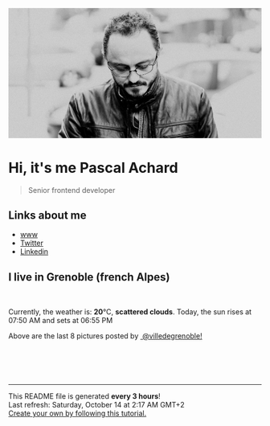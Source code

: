 ![Pascal Achard](./images/photo-pascal-achard.jpg)
# Hi, it's me Pascal Achard
> Senior frontend developer

## Links about me
- [www](https://www.pascal-achard.com)
- [Twitter](https://twitter.com/botmaster)
- [Linkedin](http://www.linkedin.com/in/pascal-achard)


## I live in Grenoble (french Alpes)
<img src="https://openweathermap.org/img/wn/03n@2x.png" alt="">

Currently, the weather is: **20**°C, **scattered clouds**.
Today, the sun rises at 07:50 AM and sets at 06:55 PM

Above are the last 8 pictures posted by <a href="https://www.instagram.com/villedegrenoble/" target="_blank"><img alt="" src="https://upload.wikimedia.org/wikipedia/commons/thumb/e/e7/Instagram_logo_2016.svg/1024px-Instagram_logo_2016.svg.png" width="20"/> @villedegrenoble!</a>

<p style="display: flex; flex-wrap: wrap; gap: 20px;">
        <img src="https://cdn1.picuki.com/hosted-by-instagram/q/0exhNuNYnjBcaS3SYdxKjf8AzPR0WgxSZ60STLepjSVmIR1vLHOapZA0mpCl6yRxIwVgFDeSYzxp5YwrUVRZAj18OUDdSLyORDlT76+fUufN1zBg9pVhnL4wK3UbbHGp%7C%7CsIkUAmYdSgIGaYDG7uo%7C%7CesJ+fjrcjcFrjOMNbRKmDdttdCwFahlza4lsfe4kx2xu5xncG114WNxahlw5OLUqQUCSKnjMcF6saR5UvoKmMZQpr6gmCG2GGM5b295BTGS9IjOkqg8iyDXdzQspjD3F+8EIU8hjl246jw6s4oApaydHdx6+MZ1lqPvaFdBWmhm+jVBocW+xzTsSUGI%7C%7CgVRwGKOlf7kNPEu+8WgGtKbdoK7xiDlSpn1Mo1tTFYiKNnmBXfOFOXlDMF6pq4YCv9F7kye+iiYbYL4yQQ3CzAX1WHZKsEpYKXb+6GnzWTZhmDWolRuxJo=.jpeg" alt="" width="200"/>
        <img src="https://cdn1.picuki.com/hosted-by-instagram/q/0exhNuNYnjBcaS3SYdxKjf8AzPRyWg9SZ60STLepjSVmIR1vLHOapZA0mpCj4yRwKwVlASuRYzxo440sVFlRDz17OEDfSr2NTjxd766fUeehvDJg9J9kkL41JHIXbHeq8cYrUGKpNWwSDv5PHL%7C%7Clo7gX5vnmbCgCpDOMM7ZCyQlWotfpUrJy9ZRxt52U1h+189JldHt1%7C%7CGgeLF11sd7VpC4PUuC9NNx19uwlCLQIhM4L+PvvnDe5HCMpdGM4KD6chYjAi7NS1HKuSzs7xG6vRPRjJ20Qm2+ZmjM15q0W0Kj0JJo8n%7C%7Cs8vP32Y1dWXDx8hTVPsbX7lCDPNTfkigVdyz2DkoyQdNoZl6%7C%7CoLKSSGOnq5yPQXprKO5J7UE8kAsjHWXrdDfyeFJsOn5NXTeFB%7C%7C32ytgm4KeahjjEjVWYaxQuFD61jSvnAnK33pyOG.jpeg" alt="" width="200"/>
        <img src="https://cdn1.picuki.com/hosted-by-instagram/q/0exhNuNYnjBcaS3SYdxKjf8AzPR0WgxSZ60STLepjSVmIR1vLHOapZA0mpCl6yRxIwVgFDeSYzxo44woVllWDz18OUfWTrWOSj9W6a2QVOvN1TNl8pNjlrg2KXAbYHaq98cqVwmYdSgIGaYDG7uo+qhT5aGuO1lQpTb9d7JGmC4E5ZObS6olhMF4pJ2Jg3Tt%7C%7C9kiJzJE5m4vMAQusNyP52tEX%7C%7CD+O8BnsaBwVLYBxMQK5qnRlSaHEmw+Jj8uR3agtIj+kOYA2BnGJDgH+DSrEbwWDnRTvmeQny53t4gj1aSNBdxuiekZkIH2bSAEXG428Fk71pu1ynOdV0Gv%7C%7CGVt4DTj1puWY%7C%7CM3vrffJva4Xu3v2y31eKnYRoRbD1YoOcr7f0n1J+zuVN8fmY4SSq0c83uTqVD7S7734wB4AGgSgWfeWMQ=.jpeg" alt="" width="200"/>
        <img src="https://cdn1.picuki.com/hosted-by-instagram/q/0exhNuNYnjBcaS3SYdxKjf8AzPR0WgxSZ60STLepjSVmIR1vLHOapZA0mpCl6yRxIwVgFDeSYzxo44MpUFtRCT18OUfXQLeASj9W6aWdXOvN1jNl85VnlLc2KHQXZXau9cQlVwmYdSgIGaYDG7uo+qhT5aGuO1lQpTb9d7JGmC4E5ZObS6olhMF4pJ2Jg3Tt%7C%7C9kiJzJE5m4vMAQusNyP52tEX%7C%7CD+O8BnsaBwVLYBxMQK5qnRlSaHEmw+Jj8uR3agtIj+kOYA2DblRB5u9FiTY5A0DnRGqkyfgA53t4gj1aSNBdxuiekZkIH2bSAEXG428Fk71pu1ynOdV0Gv%7C%7CGpK6m7b0am+X%7C%7CIkiY31DKqiYo%7C%7C+zinrbb7rQOp7dn42U+n9cQb2H9q7Kc8fmY4SSq0c83iUo1X7S7734wB4AGgSgWfeWMQ=.jpeg" alt="" width="200"/>
        <img src="https://cdn1.picuki.com/hosted-by-instagram/q/0exhNuNYnjBcaS3SYdxKjf8AzPR0WgxSZ60STLepjSVmIR1vLHOapZA0mpCj4yRwKwVlASuRYzxo4oIpU19SDD18NELXTLCMSD1d6a6fVenN2zBu8Z5plbYwKHIfbHeu8cAsVAmYdSgIGaYDG7uo%7C%7CesJ+vrucjMBpi2XMLQT9zJBpY6uSKVKz8B1pJ2Jg3Tt%7C%7C9kiJzJE5m4vMAQusNyP52tEX%7C%7CD+O8BnsaBwVLYBxMQK5qnRlSaHEmw+Jj8uR3agtIj+kOYA2BbpeDMIrkrwTotvDnRGsgfohBB3t4gj1aSNBdxuiekakIH2bSAEXG428Fk71pu1ynOdV0Gv%7C%7CRp49HXW9LGFQ7MliIDkCPyrQPPrmhj4aZ%7C%7CsAOhffi4uDcbUeQfzOP%7C%7CmOPkfmY4SSq0c9Q3sp1%7C%7C7S7734wB4AGgSgWfeWMQ=.jpeg" alt="" width="200"/>
        <img src="https://cdn1.picuki.com/hosted-by-instagram/q/0exhNuNYnjBcaS3SYdxKjf8AzPR0Wg9SZ60STLepjSVmIR1vLHOapZA0mpCl6yRxIwVgFDeSYzxo4o0oUF5ZDz18OEzYTreBRDhW66qaV+fN0Dxu%7C%7CJJkk70zK3wbYXKp9cIrXQmYdSgIGaYDG7uo+qhT5aGuO1lQpTb9d7JGmC4E5ZObS6olhMF4pJ2Jg3Tt%7C%7C9kiJzJE5m4vMAQusNyP52hEX%7C%7CD+O8BnsaBwVLYBxMQK5qnRlSaHEmw+Jj8uQXagtIj+kOYA2C7EY3h1qDWSc%7C%7Co0DnRH2Hqrlgx3t4gj1aSNBdxuiekZkIH2bSAEXG428Fk71pu1ynOdV0Gv%7C%7ChFIm3L617KbUdwHv9jDP%7C%7Cq3TZbH2y3hXIXHH45lTnsAKfDXAF3GOdqcK88fmY4SSq0c8n+Wo1L7S7734wB4AGgSgWfeWMQ=.jpeg" alt="" width="200"/>
        <img src="https://cdn1.picuki.com/hosted-by-instagram/q/0exhNuNYnjBcaS3SYdxKjf8AzPR0Wg9SZ60STLepjSVmIR1vLHOapZA0mpCl6yRxIwVgFDeSYzxo44orUF9XDj18OUXXSrKAST9Q5qmaXOrN2z1l9pVklL82LnAXbHGn%7C%7CssuVwmYdSgIGaYDG7uo%7C%7CesJ+fjrcjcFrjOMNbRKmDdttdCwFahlza4lsfe4kx2xu5xncG114WNxahlw5OLUqQUCSKnjMcF6saR5UvoKmMZQpr2gmCG2GGM5b295BTGS9IjOkqg8iyDXdzQspjD3Hu8EIU8hjl246hMFsbgto7agEdxc+MZg5rLGdEVBWmhm+jVBocW+xzTsSUGI%7C%7CgVRwGKOlf7kNPEu+8WgGtKbdvyk9CfTOeOOOI5+CV0VLvPkZlz4LuWTJclQm9tqUaFDwnnivVLrU4TwzwQ3CzAX1WHZKLdREKnb+6GnzWTZhmDWolRuxJo=.jpeg" alt="" width="200"/>
        <img src="https://cdn1.picuki.com/hosted-by-instagram/q/0exhNuNYnjBcaS3SYdxKjf8AzPRyWg9SZ60STLepjSVmIR1vLHOapZA0mpCj4yRwKwVlASuRYzxo4oMiV15YDT19P03fTb2MSDdV6KifXOzN0TVl8JZgnLwzLHAYZ3Gq88skUQmYdSgIGaYDG7uo%7C%7CesJ%7C%7CPnucjcFrjOMNbRKmDdttdCwFahlza4lsfe4kx2xu5xncG114WNxahlw5OLUqQUCSKnjMcF6saR5UvoKmMZWpr2gmCG2GGM5b295BTGS9IjOkqg8iyDXdzQspjD2Fu8EIU8hjl246iQcndweqaqzPZV++MZg55TASHJBWmhm+jVBocW+xzTvSUGI%7C%7CgVRwGKOlf7kNPEu+8WgGtKbdv%7C%7Cb1DSYQKTXGY1lEHEEP9bbfn3uePfiCtxSvbxXUf0dh0qazwqVXYrGihQ3CzAX1WHZLsAoZt7b+6GnzWTZhmDWolRuxJo=.jpeg" alt="" width="200"/>
</p>

------------
<p>This README file is generated <b>every 3 hours</b>!
    <br />Last refresh: Saturday, October 14 at 2:17 AM GMT+2
    <br /><a href="https://medium.com/@th.guibert/how-to-create-a-self-updating-readme-md-for-your-github-profile-f8b05744ca91">Create your own by following this tutorial.</a>
</p>
<p><a href="https://github.com/botmaster/botmaster/actions/workflows/main.yaml"><img alt="" src="https://github.com/botmaster/botmaster/actions/workflows/main.yaml/badge.svg" /></a></p>

